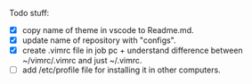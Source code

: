 Todo stuff:
- [x] copy name of theme in vscode to Readme.md.
- [x] update name of repository with "configs".
- [x] create .vimrc file in job pc + understand difference between ~/vimrc/.vimrc and just ~/.vimrc.
- [ ] add /etc/profile file for installing it in other computers.
